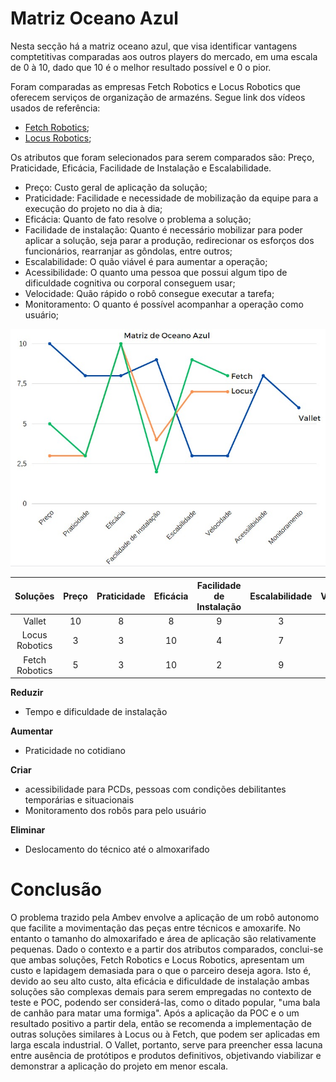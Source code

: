 # Matriz Oceano Azul

Nesta secção há a matriz oceano azul, que visa identificar vantagens comptetitivas comparadas aos outros players do mercado, em uma escala de 0 à 10, dado que 10 é o melhor resultado possível e 0 o pior.

Foram comparadas as empresas Fetch Robotics e Locus Robotics que oferecem serviços de organização de armazéns. Segue link dos vídeos usados de referência:

- [Fetch Robotics](https://youtu.be/oki2V44W948?si=IcqT4KrD15UMv0Qd);
- [Locus Robotics](https://youtu.be/vR1HCzpESTw?si=9gLp_v73VkkZKQtM);

Os atributos que foram selecionados para serem comparados são: Preço, Praticidade, Eficácia, Facilidade de Instalação e Escalabilidade.

- Preço: Custo geral de aplicação da solução;
- Praticidade: Facilidade e necessidade de mobilização da equipe para a execução do projeto no dia à dia;
- Eficácia: Quanto de fato resolve o problema a solução;
- Facilidade de instalação: Quanto é necessário mobilizar para poder aplicar a solução, seja parar a produção, redirecionar os esforços dos funcionários, rearranjar as gôndolas, entre outros;
- Escalabilidade: O quão viável é para aumentar a operação;
- Acessibilidade: O quanto uma pessoa que possui algum tipo de dificuldade cognitiva ou corporal conseguem usar;
- Velocidade: Quão rápido o robô consegue executar a tarefa;
- Monitoramento: O quanto é possível acompanhar a operação como usuário;

![Alt text](../../static/img/matriz-oceano-azul.jpeg)

|   Soluções   | Preço | Praticidade | Eficácia | Facilidade de Instalação | Escalabilidade | Velocidade | Velocidade | Monitoramento |
| :------------: | :----: | :---------: | :-------: | :------------------------: | :------------: | :--------: | :--------: | :-----------: |
|     Vallet     |   10   |      8      |     8     |             9             |       3       |     3     |     8     |       6       |
| Locus Robotics |   3   |      3      |    10    |             4             |       7       |     7     |     0     |       0       |
| Fetch Robotics |   5   |      3      |    10    |             2             |       9       |     8     |     0     |       0       |

**Reduzir**

- Tempo e dificuldade de instalação

**Aumentar**

- Praticidade no cotidiano

**Criar**

- acessibilidade para PCDs, pessoas com condições debilitantes temporárias e situacionais
- Monitoramento dos robôs para pelo usuário

**Eliminar**

- Deslocamento do técnico até o almoxarifado

# Conclusão

O problema trazido pela Ambev envolve a aplicação de um robô autonomo que facilite a movimentação das peças entre técnicos e amoxarife. No entanto o tamanho do almoxarifado e área de aplicação são relativamente pequenas. Dado o contexto e a partir dos atributos comparados, conclui-se que ambas soluções, Fetch Robotics e Locus Robotics, apresentam um custo e lapidagem demasiada para o que o parceiro deseja agora. Isto é, devido ao seu alto custo, alta eficácia e dificuldade de instalação ambas soluções são complexas demais para serem empregadas no contexto de teste e POC, podendo ser considerá-las, como o ditado popular, "uma bala de canhão para matar uma formiga". Após a aplicação da POC e o um resultado positivo a partir dela, então se recomenda a implementação de outras soluções similares à Locus ou à Fetch, que podem ser aplicadas em larga escala industrial. O Vallet, portanto, serve para preencher essa lacuna entre ausência de protótipos e produtos definitivos, objetivando viabilizar e demonstrar a aplicação do projeto em menor escala.
